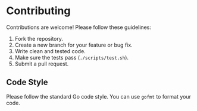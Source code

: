 # Contributing

Contributions are welcome! Please follow these guidelines:

1. Fork the repository.
2. Create a new branch for your feature or bug fix.
3. Write clean and tested code.
4. Make sure the tests pass (`./scripts/test.sh`).
5. Submit a pull request.

## Code Style

Please follow the standard Go code style. You can use `gofmt` to format your code.
